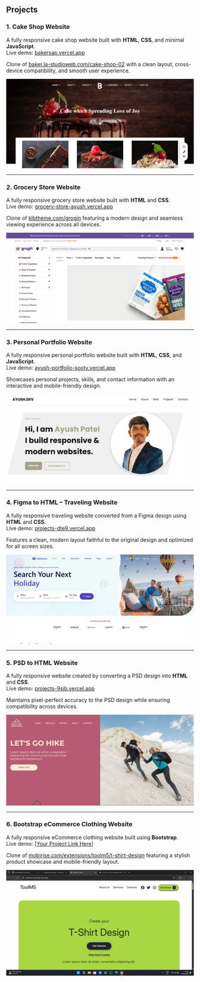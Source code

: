 ## Projects

### 1. Cake Shop Website  
A fully responsive cake shop website built with **HTML**, **CSS**, and minimal **JavaScript**.  
Live demo: [bakersap.vercel.app](https://bakersap.vercel.app/)  

Clone of [baker.la-studioweb.com/cake-shop-02](https://baker.la-studioweb.com/cake-shop-02/) with a clean layout, cross-device compatibility, and smooth user experience.

![Cake Shop Screenshot](Ayush-Portfolio/Cake-shop.png)

---

### 2. Grocery Store Website  
A fully responsive grocery store website built with **HTML** and **CSS**.  
Live demo: [grocery-store-ayush.vercel.app](https://grocery-store-ayush.vercel.app/)  

Clone of [klbtheme.com/grogin](https://klbtheme.com/grogin/) featuring a modern design and seamless viewing experience across all devices.

![Grocery Store Screenshot](Ayush-Portfolio/Grocery-Store.png)

---

### 3. Personal Portfolio Website  
A fully responsive personal portfolio website built with **HTML**, **CSS**, and **JavaScript**.  
Live demo: [ayush-portfolio-sooty.vercel.app](https://ayush-portfolio-sooty.vercel.app/)  

Showcases personal projects, skills, and contact information with an interactive and mobile-friendly design.

![Portfolio Screenshot](Ayush-Portfolio/portfolio.png)

---

### 4. Figma to HTML – Traveling Website  
A fully responsive traveling website converted from a Figma design using **HTML** and **CSS**.  
Live demo: [projects-dte9.vercel.app](https://projects-dte9.vercel.app/)  

Features a clean, modern layout faithful to the original design and optimized for all screen sizes.

![Traveling Website Screenshot](Ayush-Portfolio/FIGMA-To-HTML.png)

---

### 5. PSD to HTML Website  
A fully responsive website created by converting a PSD design into **HTML** and **CSS**.  
Live demo: [projects-9sjb.vercel.app](https://projects-9sjb.vercel.app/)  

Maintains pixel-perfect accuracy to the PSD design while ensuring compatibility across devices.

![PSD Website Screenshot](Ayush-Portfolio/PSD-To-HTML.png)

---

### 6. Bootstrap eCommerce Clothing Website  
A fully responsive eCommerce clothing website built using **Bootstrap**.  
Live demo: [[Your Project Link Here](https://mobirise-bootstrap.vercel.app/)]  

Clone of [mobirise.com/extensions/toolm5/t-shirt-design](https://mobirise.com/extensions/toolm5/t-shirt-design/) featuring a stylish product showcase and mobile-friendly layout.

![Bootstrap Clothing Website Screenshot](Ayush-Portfolio/Images/Bootstap-website.png)
